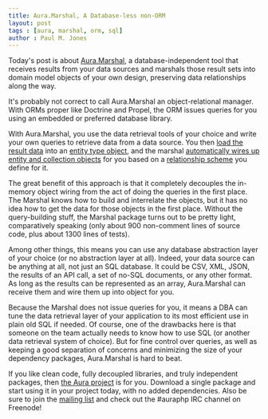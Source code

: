 ```yaml
---
title: Aura.Marshal, A Database-less non-ORM
layout: post
tags : [aura, marshal, orm, sql]
author : Paul M. Jones
---
```


Today's post is about [Aura.Marshal](https://github.com/auraphp/Aura.Marshal), a database-independent tool that receives results from your data sources and marshals those result sets into domain model objects of your own design, preserving data relationships along the way.

It's probably not correct to call Aura.Marshal an object-relational manager. With ORMs proper like Doctrine and Propel, the ORM issues queries for you using an embedded or preferred database library.

With Aura.Marshal, you use the data retrieval tools of your choice and write your own queries to retrieve data from a data source. You then [load the result data](https://github.com/auraphp/Aura.Marshal#loading-data) into an [entity type object](https://github.com/auraphp/Aura.Marshal#defining-types), and the marshal [automatically wires up entity and collection objects](https://github.com/auraphp/Aura.Marshal#reading-data) for you based on a [relationship scheme](https://github.com/auraphp/Aura.Marshal#defining-relationships) you define for it.

The great benefit of this approach is that it completely decouples the in-memory object wiring from the act of doing the queries in the first place.  The Marshal knows how to build and interrelate the objects, but it has no idea how to get the data for those objects in the first place.  Without the query-building stuff, the Marshal package turns out to be pretty light, comparatively speaking (only about 900 non-comment lines of source code, plus about 1300 lines of tests).

Among other things, this means you can use any database abstraction layer of your choice (or no abstraction layer at all). Indeed, your data source can be anything at all, not just an SQL database. It could be CSV, XML, JSON, the results of an API call, a set of no-SQL documents, or any other format.  As long as the results can be represented as an array, Aura.Marshal can receive them and wire them up into object for you.

Because the Marshal does not issue queries for you, it means a DBA can tune the data retrieval layer of your application to its most efficient use in plain old SQL if needed.  Of course, one of the drawbacks here is that someone on the team actually needs to know how to use SQL (or another data retrieval system of choice).  But for fine control over queries, as well as keeping a good separation of concerns and minimizing the size of your dependency packages, Aura.Marshal is hard to beat.

If you like clean code, fully decoupled libraries, and truly independent packages, then [the Aura project](http://auraphp.com) is for you. Download a single package and start using it in your project today, with no added dependencies. Also be sure to join the [mailing list](http://groups.google.com/group/auraphp) and check out the #auraphp IRC channel on Freenode!
